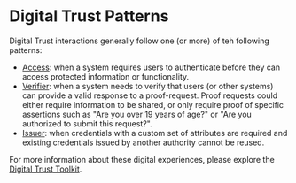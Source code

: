 # Digital Trust Patterns

Digital Trust interactions generally follow one (or more) of teh following patterns:

- [Access](access.md): when a system requires users to authenticate before they can access protected information or functionality.
- [Verifier](verifier.md): when a system needs to verify that users (or other systems) can provide a valid response to a proof-request. Proof requests could either require information to be shared, or only require proof of specific assertions such as "Are you over 19 years of age?" or "Are you authorized to submit this request?".
- [Issuer](issuer.md): when credentials with a custom set of attributes are required and existing credentials issued by another authority  cannot be reused.

For more information about these digital experiences, please explore the [Digital Trust Toolkit](https://bcgov.github.io/digital-trust-toolkit/).
